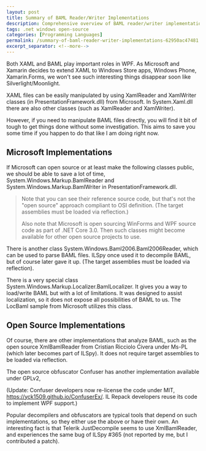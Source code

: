 ```yaml
---
layout: post
title: Summary of BAML Reader/Writer Implementations
description: Comprehensive overview of BAML reader/writer implementations in both Microsoft's frameworks and open source projects, valuable for developers working with WPF resource manipulation.
tags: .net windows open-source
categories: [Programming Languages]
permalink: /summary-of-baml-reader-writer-implementations-62950ac47481
excerpt_separator: <!--more-->
---
```

Both XAML and BAML play important roles in WPF. As Microsoft and Xamarin decides to extend XAML to Windows Store apps, Windows Phone, Xamarin.Forms, we won't see such interesting things disappear soon like Silverlight/Moonlight.
<!--more-->

XAML files can be easily manipulated by using XamlReader and XamlWriter classes (in PresentationFramework.dll) from Microsoft. In System.Xaml.dll there are also other classes (such as XamlReader and XamlWriter).

However, if you need to manipulate BAML files directly, you will find it bit of tough to get things done without some investigation. This aims to save you some time if you happen to do that like I am doing right now.

## Microsoft Implementations

If Microsoft can open source or at least make the following classes public, we should be able to save a lot of time, System.Windows.Markup.BamlReader and System.Windows.Markup.BamlWriter in PresentationFramework.dll.

> Note that you can see their reference source code, but that's not the "open source" approach compliant to OSI definition. (The target assemblies must be loaded via reflection.)
> 
> Also note that Microsoft is open sourcing WinForms and WPF source code as part of .NET Core 3.0. Then such classes might become available for other open source projects to use.

There is another class System.Windows.Baml2006.Baml2006Reader, which can be used to parse BAML files. ILSpy once used it to decompile BAML, but of course later gave it up. (The target assemblies must be loaded via reflection).

There is a very special class System.Windows.Markup.Localizer.BamlLocalizer. It gives you a way to load/write BAML but with a lot of limitations. It was designed to assist localization, so it does not expose all possibilities of BAML to us. The LocBaml sample from Microsoft utilizes this class.

## Open Source Implementations

Of course, there are other implementations that analyze BAML, such as the open source XmlBamlReader from Cristian Ricciolo Civera under Ms-PL (which later becomes part of ILSpy). It does not require target assemblies to be loaded via reflection.

The open source obfuscator Confuser has another implementation available under GPLv2,

(Update: Confuser developers now re-license the code under MIT, https://yck1509.github.io/ConfuserEx/. IL Repack developers reuse its code to implement WPF support.)

Popular decompilers and obfuscators are typical tools that depend on such implementations, so they either use the above or have their own. An interesting fact is that Telerik JustDecompile seems to use XmlBamlReader, and experiences the same bug of ILSpy #365 (not reported by me, but I contributed a patch).
